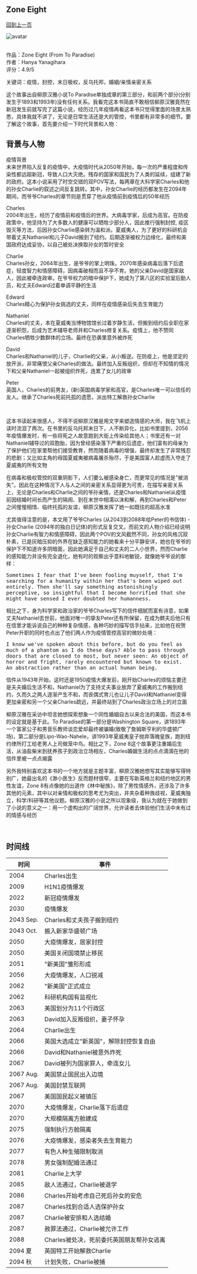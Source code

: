 ## Zone Eight
[回到上一页](https://boheme13.github.io/Reviews/)  &nbsp;&nbsp;

![avatar](https://www.thetimes.co.uk/imageserver/image/%2Fmethode%2Fsundaytimes%2Fprod%2Fweb%2Fbin%2F39deef50-626b-11ec-b5e6-0d64a8c5ca0d.jpg?crop=2667%2C1500%2C0%2C0)
<br>
<br>

<style>
  code {
    white-space : pre-wrap !important;
    word-break: break-word;
  }
  pre {
    white-space : pre-wrap !important;
    word-break: break-word;
  }
</style>

作品：Zone Eight (From To Paradise) <br>
作者：Hanya Yanagihara<br>
评分：4.9/5<br>

关键词：疫情，封控，末日极权，反乌托邦，婚姻/亲情亲密关系

这个故事出自柳原汉雅小说To Paradise单独成章的第三部分，和前两个部分(分别发生于1893和1993年)没有任何关系。我看完这本书简直不敢相信柳原汉雅竟然在新冠发生前就写完了这篇小说，经历过几年疫情再看这本书只觉得里面的场景太熟悉，具体我就不讲了，无论是日常生活还是大的管控，书里都有非常多的细节。要了解这个故事，首先要介绍一下时代背景和人物：

## 背景与人物

疫情背景 <br>
未来世界陷入反复的疫情中，大疫情时代从2050年开始，每一次的严重程度和传染性都远超新冠，导致人口大灭绝。残存的国家和国民为了人类的延续，组建了新的政府。这本小说采用了时空交错的双POV写法，每两章在大科学家Charles和他的孙女Charlie的叙述之间反复跳转。其中，孙女Charlie的经历都发生在2094年期间，而爷爷Charles的章节则是贯穿了他从疫情前到疫情后的50年经历

Charles <br>
2004年出生，经历了疫情前和疫情后的世界。大病毒学家，后成为高官。在防疫政策中，他坚持为了大多数人的健康可以牺牲少部分人，因此推行强制封控, 疫区毁灭等方法，后因孙女Charlie感染转为温和派。夏威夷人，为了更好的科研机会带着丈夫Nathaniel和儿子David搬到了纽约。后期逐渐被权力边缘化，最终和美国政府达成妥协，以自己被处决换取孙女的暂时安全

Charlie <br>
Charles孙女，2064年出生，是爷爷的掌上明珠。2070年感染病毒后落下后遗症，轻度智力和情感障碍，因病毒破相而且不孕不育。她的父亲David是国家敌人，因此被牵连政审。在爷爷权力的暗中保护下，她成为了第八区的实验室后勤人员，和丈夫Edward过着单调平静的生活

Edward <br>
Charles精心为保护孙女挑选的丈夫，同样在疫情感染后失去生育能力

Nathaniel <br>
Charles的丈夫，本在夏威夷当博物馆馆长过着岁静生活，但搬到纽约后全职在家逐渐积怨，后成为艺术辅导老师并和Charles修复关系。疫情上，他不赞同Charles牺牲少数群体的立场。最终在恐袭里意外被炸死

David <br>
Charles和Nathaniel的儿子，Charlie的父亲，从小叛逆。在防疫上，他是坚定的放开派，非常痛恨父亲Charles的做法。最终加入反叛组织，但却在不知情的情况下和父亲Nathaniel一起被组织炸死，连累了女儿的政审

Peter <br>
英国人，Charles的前男友，(新)英国病毒学家和高官，是Charles唯一可以信任的友人。继承了Charles死前托孤的遗愿，派出特工解救孙女Charlie

<br>

这本书读起来很感人，不得不说柳原汉雅是用文字来塑造情感的大师，我在飞机上读时流泪了两次。在书里的反乌托邦末日下，人不断异化，比如书里提到，2056年疫情爆发时，有一些将死之人故意跑到大街上传染给其他人；书里还有一对Nathaniel辅导过的双胞胎，因为曾经感染落下严重的后遗症，他们富有的母亲为了保护他们在家里帮他们接受教育，然而随着病毒的增强，最终却发生了非常残忍的悲剧；又比如主角的母国夏威夷被病毒屠杀殆尽，于是美国富人趁虚而入夺走了夏威夷的所有文物

在病毒和极权管控的双重阴影下，人们要么被感染身亡，而更常见的情况是"被消失"。因此在这种情况下人与人之间的亲密关系显得更为可贵，在描写亲密关系上，无论是Charles和Charlie之间的爷孙亲情，还是Charles和Nathaniel从疫情前因结婚时间长而产生的隔阂、到在末世中相濡以沫和解，再到Charles和Peter之间惺惺相惜、临终托孤的友谊，柳原汉雅发挥了她一如既往的超高水准

尤其值得注意的是，本文用了爷爷Charles (从2043到2088年给Peter的书信体) - 孙女Charlie (2094年的独白日记体)的形式反复交叉。而前文的人物介绍已经说明孙女Charlie有智力和情感障碍，因此两个POV的文风截然不同，孙女的风格沉寂朴素，已是灰暗压抑的外界在缺乏感知能力的她看来十分平静安详，她也在爷爷的保护下不知道许多阴暗面，因此她满足于自己和丈夫的二人小世界，然而Charlie的感知能力并没有完全退化，她有时的观察出乎意料地敏锐，就像她爷爷说的那样：

<pre>
Sometimes I fear that I've been fooling muyself, that I'm searching for a humanity within her that's been wiped out entirely. Then she'll say something astonishingly perceptive, so insightful that I become horrified that she might have sensed I ever doubted her humanness.
</pre>

相比之下，身为科学家和政治家的爷爷Charles写下的信件细腻而富有诗意，如果丈夫Nathaniel去世前，他面对唯一的挚友Peter还有所保留，在成为鳏夫后他只有在信里才能诉说自己的种种复杂情感，各种巧妙的描写信手拈来，比如他在祝贺Peter升职的同时也点出了他们两人作为疫情管控高官的微妙处境：

<pre>
I know we've spoken about this before, but do you feel as much of a phantom as I do these days? Able to pass through doors that are closed to most, but never seen: An object of horror and fright, rarely encountered but known to exist. An abstraction rather than an actual human being.
</pre>

信件从1943年开始，这时还是1950疫情大爆发前，刚开始Charles的烦恼主要还是夫夫婚后生活不和，Nathaniel为了支持丈夫事业放弃了夏威夷的工作搬到纽约，久而久之两人逐渐产生不和，而丧偶式育儿也让儿子David和Nathaniel变得更加亲密和另一个父亲Charles疏远，并最终站到了Charles政治立场上的对立面

柳原汉雅在采访中坦言她想探索想象一个同性婚姻自古以来合法的美国，而这本书的设定就是基于此。To Paradise的第一部分是Washington Square，讲1893年一个富家公子和男音乐教师谈恋爱却最终被骗婚(致敬了詹姆斯亨利的华盛顿广场)，第二部分是Lipo-Wao-Nahele，讲1993年夏威夷皇子抛弃落魄皇族，跑到纽约律所打工给老男人上司做笼中鸟。相比之下，Zone 8这个故事更注重婚后生活，从油盐柴米到抚养孩子到政治立场相左，Charles婚姻生活的点点滴滴在他的信件里被一点点揭露

另外我特别喜欢这本书的一个地方就是主题丰富，柳原汉雅她想写其实能够写得特别广，她最出名的《渺小医生》反而题材很窄，主要在写新英格兰和纽约地区的男性友谊，Zone 8有点像她的出道作《林中秘族》，除了男性情感外，还涉及了许多其他的元素，其中以对亲情和极权的思考尤为突出，并夹杂着种族歧视，夏威夷独立，科学/科研等其他议题。柳原汉雅的小说之所以现象级，我认为就在于她做到了小说的意义之一：用一个虚构出的广阔世界，允许读者去体验他们生活中未有过的情感与经历


<br>



## 时间线

| 时间 | 事件 |
| --- | ----------- |
| 2004 | Charles出生 |
| 2009 | H1N1疫情爆发 |
| 2022 | 新冠疫情爆发 |
| 2030 | 疫情爆发 |
| 2043 Sep. | Charles和丈夫孩子搬到纽约 |
| 2043 Oct. | 搬入新家华盛顿广场 |
| 2050 | 大疫情爆发，居家封控 |
| 2050 | 美国关闭国境禁止移民 |
| 2051 | "新美国"雏形形成 |
| 2056 | 大疫情爆发，人口锐减 |
| 2062 | "新美国"正式成立 |
| 2062 | 科研机构国有监视化 |
| 2063 | 美国划分为11个行政区 |
| 2063 | David加入反叛组织，妻子怀孕 |
| 2064 | Charlie出生 |
| 2066 | 英国大选成立"新英国"，解除封控恢复自由 |
| 2066 | David和Nathaniel被意外炸死 |
| 2067 | David被列为国家罪人，牵连女儿 |
| 2067 Aug. | 美国禁止国民出入边境 |
| 2067 Aug. | 美国封禁互联网 |
| 2067 | 美国国民起义被镇压 |
| 2070 | 大疫情爆发，Charlie落下后遗症 |
| 2070 | 大规模隔离方舱建成 |
| 2075 | 强制执行方舱隔离 |
| 2076 | 大疫情爆发，感染者失去生育能力 |
| 2077 | 有色人种生殖限制取消 |
| 2078 | 男女强制配婚法通过 |
| 2081 | Charlie上大学 |
| 2085 | 敌人法通过，Charlie被退学 |
| 2086 | Charles开始考虑自己死后孙女的安危 |
| 2087 | Charles找到合适人选保护孙女 |
| 2087 | Charlie被安排和人选结婚 |
| 2087 | 赦罪法通过，Charlie被允许工作 |
| 2088 | Charles被处决，死前委托英国朋友帮孙女逃离 |
| 2094 夏 | 英国特工开始解救Charlie |
| 2094 秋 | 计划失败，Charlie被捕 |




